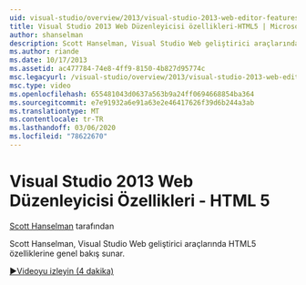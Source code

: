```yaml
---
uid: visual-studio/overview/2013/visual-studio-2013-web-editor-features-html5
title: Visual Studio 2013 Web Düzenleyicisi özellikleri-HTML5 | Microsoft Docs
author: shanselman
description: Scott Hanselman, Visual Studio Web geliştirici araçlarında HTML5 özelliklerine genel bakış sunar.
ms.author: riande
ms.date: 10/17/2013
ms.assetid: ac477784-74e8-4ff9-8150-4b827d95774c
msc.legacyurl: /visual-studio/overview/2013/visual-studio-2013-web-editor-features-html5
msc.type: video
ms.openlocfilehash: 655481043d0637a563b9a24ff0694668854ba364
ms.sourcegitcommit: e7e91932a6e91a63e2e46417626f39d6b244a3ab
ms.translationtype: MT
ms.contentlocale: tr-TR
ms.lasthandoff: 03/06/2020
ms.locfileid: "78622670"
---
```

# <a name="visual-studio-2013-web-editor-features---html5"></a>Visual Studio 2013 Web Düzenleyicisi Özellikleri - HTML 5

[Scott Hanselman](https://github.com/shanselman) tarafından

Scott Hanselman, Visual Studio Web geliştirici araçlarında HTML5 özelliklerine genel bakış sunar.

[&#9654;Videoyu izleyin (4 dakika)](https://channel9.msdn.com/Blogs/ASP-NET-Site-Videos/visual-studio-2013-web-editor-features-html5)
